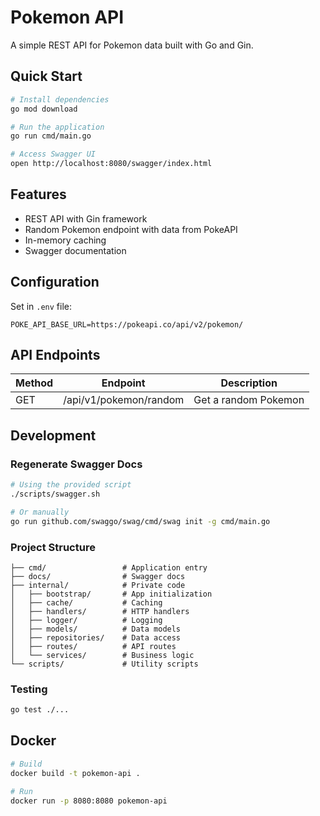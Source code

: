 # Pokemon API

A simple REST API for Pokemon data built with Go and Gin.

## Quick Start

```bash
# Install dependencies
go mod download

# Run the application
go run cmd/main.go

# Access Swagger UI
open http://localhost:8080/swagger/index.html
```

## Features

- REST API with Gin framework
- Random Pokemon endpoint with data from PokeAPI
- In-memory caching
- Swagger documentation

## Configuration

Set in `.env` file:

```
POKE_API_BASE_URL=https://pokeapi.co/api/v2/pokemon/
```

## API Endpoints

| Method | Endpoint               | Description          |
|--------|------------------------|----------------------|
| GET    | /api/v1/pokemon/random | Get a random Pokemon |

## Development

### Regenerate Swagger Docs

```bash
# Using the provided script
./scripts/swagger.sh

# Or manually
go run github.com/swaggo/swag/cmd/swag init -g cmd/main.go
```

### Project Structure

```
├── cmd/                 # Application entry
├── docs/                # Swagger docs
├── internal/            # Private code
│   ├── bootstrap/       # App initialization
│   ├── cache/           # Caching
│   ├── handlers/        # HTTP handlers
│   ├── logger/          # Logging
│   ├── models/          # Data models
│   ├── repositories/    # Data access
│   ├── routes/          # API routes
│   └── services/        # Business logic
└── scripts/             # Utility scripts
```

### Testing

```bash
go test ./...
```

## Docker

```bash
# Build
docker build -t pokemon-api .

# Run
docker run -p 8080:8080 pokemon-api
``` 